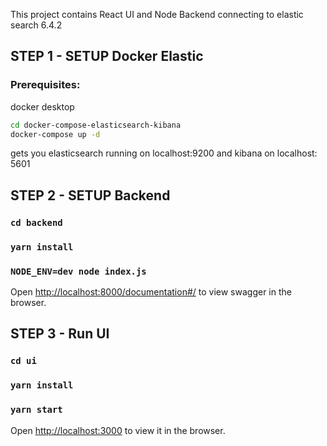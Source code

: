 This project contains React UI and Node Backend connecting to elastic search 6.4.2

## STEP 1 - SETUP Docker Elastic

### Prerequisites:
docker desktop
```sh
cd docker-compose-elasticsearch-kibana
docker-compose up -d
```
gets you elasticsearch running on localhost:9200 and kibana on localhost: 5601

##  STEP 2 - SETUP Backend

### `cd backend`
### `yarn install`
### `NODE_ENV=dev node index.js`
Open [http://localhost:8000/documentation#/](http://localhost:8000/documentation#/) to view swagger in the browser.


## STEP 3 - Run UI

### `cd ui`
### `yarn install`
### `yarn start`
Open [http://localhost:3000](http://localhost:3000) to view it in the browser.


